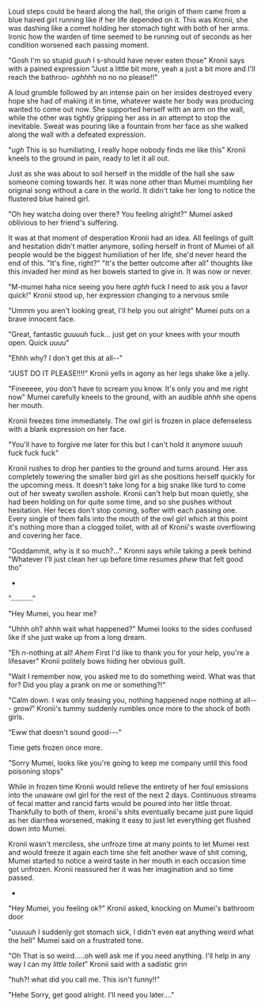 Loud steps could be heard along the hall, the origin of them came from a blue haired girl running like if her life depended on it. This was Kronii, she was dashing like a comet holding her stomach tight with both of her arms. Ironic how the warden of time seemed to be running out of seconds as her condition worsened each passing moment.

"Gosh I'm so stupid *guuh* I s-should have never eaten those" Kronii says with a pained expression "Just a little bit more, yeah a just a bit more and I'll reach the bathroo- *ughhhh* no no no please!!"

A loud grumble followed by an intense pain on her insides destroyed every hope she had of making it in time, whatever waste her body was producing wanted to come out now. She supported herself with an arm on the wall, while the other was tightly gripping her ass in an attempt to stop the inevitable. Sweat was pouring like a fountain from her face as she walked along the wall with a defeated expression. 

"*ugh* This is so humiliating, I really hope nobody finds me like this" Kronii kneels to the ground in pain, ready to let it all out.

Just as she was about to soil herself in the middle of the hall she saw someone coming towards her. It was none other than Mumei mumbling her original song without a care in the world. It didn't take her long to notice the flustered blue haired girl.

"Oh hey watcha doing over there? You feeling alright?" Mumei asked oblivious to her friend's suffering.

It was at that moment of desperation Kronii had an idea. All feelings of guilt and hesitation didn't matter anymore, soiling herself in front of Mumei of all people would be the biggest humiliation of her life, she'd never heard the end of this. "It's fine, right?" "It's the better outcome after all" thoughts like this invaded her mind as her bowels started to give in. It was now or never.

"M-mumei haha nice seeing you here *aghh* fuck I need to ask you a favor quick!" Kronii stood up, her expression changing to a nervous smile

"Ummm you aren't looking great, I'll help you out alright" Mumei puts on a brave innocent face.

"Great, fantastic *guuuuh* fuck... just get on your knees with your mouth open. Quick *uuuu*" 

"Ehhh why? I don't get this at all--"

"JUST DO IT PLEASE!!!!"  Kronii yells in agony as her legs shake like a jelly.

"Fineeeee, you don't have to scream you know. It's only you and me right now" Mumei carefully kneels to the ground, with an audible *ahhh* she opens her mouth.

Kronii freezes time immediately. The owl girl is frozen in place defenseless with a blank expression on her face.

"You'll have to forgive me later for this but I can't hold it anymore *uuuuh* fuck fuck fuck" 

Kronii rushes to drop her panties to the ground and turns around. Her ass completely towering the smaller bird girl as she positions herself quickly for the upcoming mess. It doesn't take long for a big snake like turd to come out of her sweaty swollen asshole. Kronii can't help but moan quietly, she had been holding on for quite some time, and so she pushes without hesitation. Her feces don't stop coming, softer with each passing one. Every single of them falls into the mouth of the owl girl which at this point it's nothing more than a clogged toilet, with all of Kronii's waste overflowing and covering her face.

"Goddammit, why is it so much?..." Kronni says while taking a peek behind "Whatever I'll just clean her up before time resumes *phew* that felt good tho"

-

"..........."

"Hey Mumei, you hear me?

"Uhhh oh? ahhh wait what happened?" Mumei looks to the sides confused like if she just wake up from a long dream.

"Eh n-nothing at all! *Ahem* First I'd like to thank you for your help, you're a lifesaver" Kronii politely bows hiding her obvious guilt.

"Wait I remember now, you asked me to do something weird. What was that for? Did you play a prank on me or something?!" 

"Calm down. I was only teasing you,  nothing happened nope nothing at all--- *growl*" Kronii's tummy suddenly rumbles once more to the shock of both girls.

"Eww that doesn't sound good---"

Time gets frozen once more.

"Sorry Mumei, looks like you're going to keep me company until this food poisoning stops"

While in frozen time Kronii would relieve the entirety of her foul emissions into the unaware owl girl for the rest of the next 2 days. Continuous streams of fecal matter and rancid farts would be poured into her little throat. Thankfully to both of them, kronii's shits eventually became just pure liquid as her diarrhea worsened, making it easy to just let everything get flushed down into Mumei. 

Kronii wasn't merciless, she unfroze time at many points to let Mumei rest and would freeze it again each time she felt another wave of shit coming, Mumei started to notice a weird taste in her mouth in each occasion time got unfrozen. Kronii reassured her it was her imagination and so time passed.

-

"Hey Mumei, you feeling ok?" Kronii asked, knocking on Mumei's bathroom door

"*uuuuuh* I suddenly got stomach sick, I didn't even eat anything weird what the hell" Mumei said on a frustrated tone.

"Oh That is so weird.....oh well ask me if you need anything. I'll help in any way I can my *little toilet*" Kronii said with a sadistic grin

"huh?! what did you call me. This isn't funny!!"

"Hehe Sorry, get good alright. I'll need you later...."
